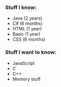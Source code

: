 ### Stuff I know:

- Java (2 years)
- C# (6 months)
- HTML (1 year)
- Basic (1 year)
- CSS (6 months)

### Stuff I want to know:

- JavaScript
- C
- C++
- Memory stuff
